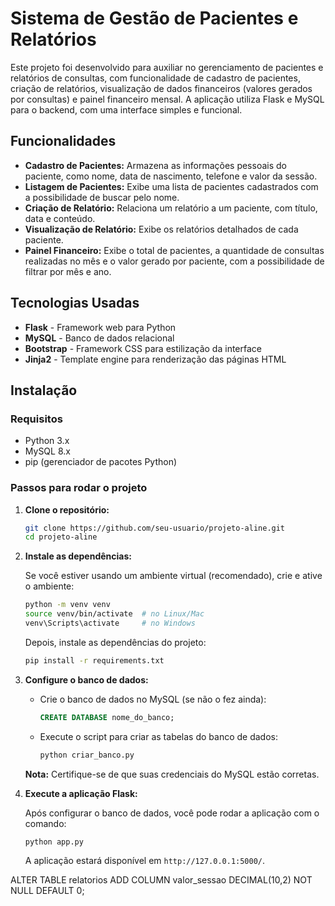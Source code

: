 # Sistema de Gestão de Pacientes e Relatórios

Este projeto foi desenvolvido para auxiliar no gerenciamento de pacientes e relatórios de consultas, com funcionalidade de cadastro de pacientes, criação de relatórios, visualização de dados financeiros (valores gerados por consultas) e painel financeiro mensal. A aplicação utiliza Flask e MySQL para o backend, com uma interface simples e funcional.

## Funcionalidades

- **Cadastro de Pacientes:** Armazena as informações pessoais do paciente, como nome, data de nascimento, telefone e valor da sessão.
- **Listagem de Pacientes:** Exibe uma lista de pacientes cadastrados com a possibilidade de buscar pelo nome.
- **Criação de Relatório:** Relaciona um relatório a um paciente, com título, data e conteúdo.
- **Visualização de Relatório:** Exibe os relatórios detalhados de cada paciente.
- **Painel Financeiro:** Exibe o total de pacientes, a quantidade de consultas realizadas no mês e o valor gerado por paciente, com a possibilidade de filtrar por mês e ano.

## Tecnologias Usadas

- **Flask** - Framework web para Python
- **MySQL** - Banco de dados relacional
- **Bootstrap** - Framework CSS para estilização da interface
- **Jinja2** - Template engine para renderização das páginas HTML

## Instalação

### Requisitos

- Python 3.x
- MySQL 8.x
- pip (gerenciador de pacotes Python)

### Passos para rodar o projeto

1. **Clone o repositório:**

    ```bash
    git clone https://github.com/seu-usuario/projeto-aline.git
    cd projeto-aline
    ```

2. **Instale as dependências:**

    Se você estiver usando um ambiente virtual (recomendado), crie e ative o ambiente:

    ```bash
    python -m venv venv
    source venv/bin/activate  # no Linux/Mac
    venv\Scripts\activate     # no Windows
    ```

    Depois, instale as dependências do projeto:

    ```bash
    pip install -r requirements.txt
    ```

3. **Configure o banco de dados:**

    - Crie o banco de dados no MySQL (se não o fez ainda):
    
      ```sql
      CREATE DATABASE nome_do_banco;
      ```

    - Execute o script para criar as tabelas do banco de dados:

      ```bash
      python criar_banco.py
      ```

    **Nota:** Certifique-se de que suas credenciais do MySQL estão corretas.

4. **Execute a aplicação Flask:**

    Após configurar o banco de dados, você pode rodar a aplicação com o comando:

    ```bash
    python app.py
    ```

    A aplicação estará disponível em `http://127.0.0.1:5000/`.


ALTER TABLE relatorios ADD COLUMN valor_sessao DECIMAL(10,2) NOT NULL DEFAULT 0;
